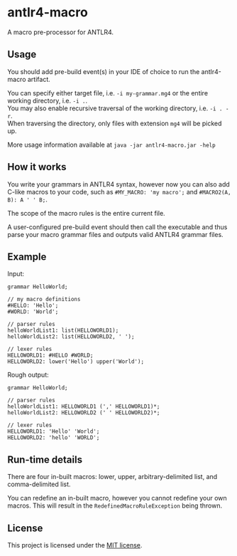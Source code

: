 antlr4-macro
============

A macro pre-processor for ANTLR4.

## Usage
You should add pre-build event(s) in your IDE of choice to run the
antlr4-macro artifact.  

You can specify either target file, i.e. `-i my-grammar.mg4` or the
entire working directory, i.e. `-i .`.  
You may also enable recursive
traversal of the working directory, i.e. `-i . -r`.  
When traversing the directory, only files with extension `mg4` will be
picked up.  

More usage information available at `java -jar antlr4-macro.jar -help`

## How it works
You write your grammars in ANTLR4 syntax, however now you can also add
C-like macros to your code, such as `#MY_MACRO: 'my macro';` and
`#MACRO2(A, B): A ' ' B;`.

The scope of the macro rules is the entire current file.

A user-configured pre-build event should then call the executable
and thus parse your macro grammar files and outputs valid ANTLR4 grammar
files.

## Example
Input:
```
grammar HelloWorld;

// my macro definitions
#HELLO: 'Hello';
#WORLD: 'World';

// parser rules
helloWorldList1: list(HELLOWORLD1);
helloWorldList2: list(HELLOWORLD2, ' ');

// lexer rules
HELLOWORLD1: #HELLO #WORLD;
HELLOWORLD2: lower('Hello') upper('World');
```

Rough output:
```
grammar HelloWorld;

// parser rules
helloWorldList1: HELLOWORLD1 (',' HELLOWORLD1)*;
helloWorldList2: HELLOWORLD2 (' ' HELLOWORLD2)*;

// lexer rules
HELLOWORLD1: 'Hello' 'World';
HELLOWORLD2: 'hello' 'WORLD';
```

## Run-time details
There are four in-built macros: lower, upper, arbitrary-delimited list, and comma-delimited list.

You can redefine an in-built macro, however you cannot redefine your own macros.
This will result in the `RedefinedMacroRuleException` being thrown.

## License
This project is licensed under the [MIT license](LICENSE).
